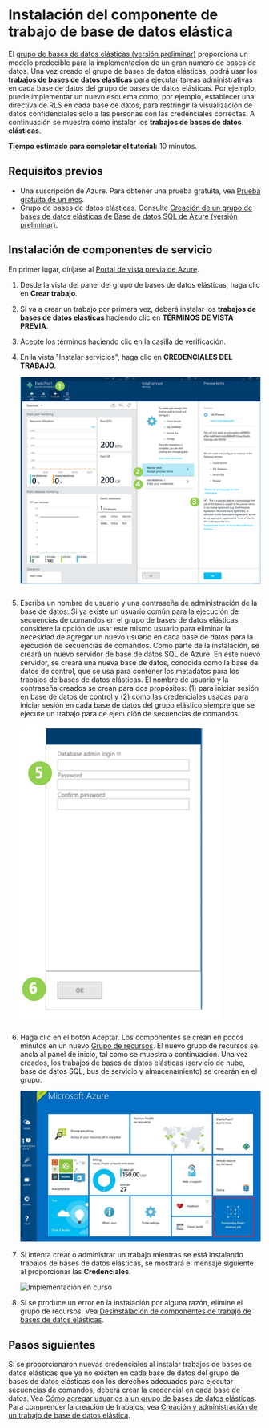 <properties 
	pageTitle="Instalación de trabajos de bases de datos elásticas" 
	description="Pasos de instalación de la característica de trabajo elástico." 
	services="sql-database" 
	documentationCenter="" 
	manager="jhubbard" 
	authors="sidneyh" 
	editor=""/>

<tags 
	ms.service="sql-database" 
	ms.workload="sql-database" 
	ms.tgt_pltfrm="na" 
	ms.devlang="na" 
	ms.topic="article" 
	ms.date="06/25/2015" 
	ms.author="sidneyh"/>

# Instalación del componente de trabajo de base de datos elástica

El [grupo de bases de datos elásticas (versión preliminar)](sql-database-elastic-pool-portal.md) proporciona un modelo predecible para la implementación de un gran número de bases de datos. Una vez creado el grupo de bases de datos elásticas, podrá usar los **trabajos de bases de datos elásticas** para ejecutar tareas administrativas en cada base de datos del grupo de bases de datos elásticas. Por ejemplo, puede implementar un nuevo esquema como, por ejemplo, establecer una directiva de RLS en cada base de datos, para restringir la visualización de datos confidenciales solo a las personas con las credenciales correctas. A continuación se muestra cómo instalar los **trabajos de bases de datos elásticas**.

**Tiempo estimado para completar el tutorial:** 10 minutos.

## Requisitos previos
* Una suscripción de Azure. Para obtener una prueba gratuita, vea [Prueba gratuita de un mes](http://azure.microsoft.com/pricing/free-trial/).
* Grupo de bases de datos elásticas. Consulte [Creación de un grupo de bases de datos elásticas de Base de datos SQL de Azure (versión preliminar)](sql-database-elastic-pool-portal.md).

## Instalación de componentes de servicio
En primer lugar, diríjase al [Portal de vista previa de Azure](https://ms.portal.azure.com/#).


1. Desde la vista del panel del grupo de bases de datos elásticas, haga clic en **Crear trabajo**.
2. Si va a crear un trabajo por primera vez, deberá instalar los **trabajos de bases de datos elásticas** haciendo clic en **TÉRMINOS DE VISTA PREVIA**. 
3. Acepte los términos haciendo clic en la casilla de verificación.
4. En la vista "Instalar servicios", haga clic en **CREDENCIALES DEL TRABAJO**.

	![Instalación de los servicios][1]

5. Escriba un nombre de usuario y una contraseña de administración de la base de datos. Si ya existe un usuario común para la ejecución de secuencias de comandos en el grupo de bases de datos elásticas, considere la opción de usar este mismo usuario para eliminar la necesidad de agregar un nuevo usuario en cada base de datos para la ejecución de secuencias de comandos. Como parte de la instalación, se creará un nuevo servidor de base de datos SQL de Azure. En este nuevo servidor, se creará una nueva base de datos, conocida como la base de datos de control, que se usa para contener los metadatos para los trabajos de bases de datos elásticas. El nombre de usuario y la contraseña creados se crean para dos propósitos: (1) para iniciar sesión en base de datos de control y (2) como las credenciales usadas para iniciar sesión en cada base de datos del grupo elástico siempre que se ejecute un trabajo para de ejecución de secuencias de comandos.
 
	![Creación del nombre de usuario y la contraseña][2]
6. Haga clic en el botón Aceptar. Los componentes se crean en pocos minutos en un nuevo [Grupo de recursos](../resource-group-portal.md). El nuevo grupo de recursos se ancla al panel de inicio, tal como se muestra a continuación. Una vez creados, los trabajos de bases de datos elásticas (servicio de nube, base de datos SQL, bus de servicio y almacenamiento) se crearán en el grupo.

	![Grupo de recursos en el panel de inicio][3]


7. Si intenta crear o administrar un trabajo mientras se está instalando trabajos de bases de datos elásticas, se mostrará el mensaje siguiente al proporcionar las **Credenciales**.

	![Implementación en curso][4]

8. Si se produce un error en la instalación por alguna razón, elimine el grupo de recursos. Vea [Desinstalación de componentes de trabajo de bases de datos elásticas](sql-database-elastic-jobs-uninstall.md).


## Pasos siguientes

Si se proporcionaron nuevas credenciales al instalar trabajos de bases de datos elásticas que ya no existen en cada base de datos del grupo de bases de datos elásticas con los derechos adecuados para ejecutar secuencias de comandos, deberá crear la credencial en cada base de datos. Vea [Cómo agregar usuarios a un grupo de bases de datos elásticas](sql-database-elastic-jobs-add-logins-to-dbs.md). Para comprender la creación de trabajos, vea [Creación y administración de un trabajo de base de datos elástica](sql-database-elastic-jobs-create-and-manage.md).

<!--Image references-->
[1]: ./media/sql-database-elastic-jobs-service-installation/screen-1.png
[2]: ./media/sql-database-elastic-jobs-service-installation/credentials.png
[3]: ./media/sql-database-elastic-jobs-service-installation/start-board.png
[4]: ./media/sql-database-elastic-jobs-service-installation/incomplete.png
 

<!---HONumber=August15_HO6-->